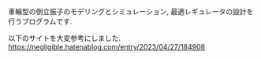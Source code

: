車輪型の倒立振子のモデリングとシミュレーション, 最適レギュレータの設計を行うプログラムです.


以下のサイトを大変参考にしました.
https://negligible.hatenablog.com/entry/2023/04/27/184908
